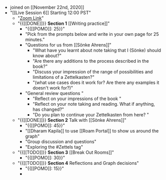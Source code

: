 - joined on [[November 22nd, 2020]]
- "[[Live Session 6]] Starting 12:00 PST"
    - "[Zoom Link](https://us02web.zoom.us/j/89124754465?pwd=R2VIUnFlVVZMVEptcktZdEc2MisyQT09)"
    - "{{[[DONE]]}} **Section 1** [[Writing practice]]"
        - "{{[[POMO]]: 25}}"
        - "Pick from the prompts below and write in your own page for 25 minutes."
        - "Questions for us from [[Sönke Ahrens]]"
            - "What have you learnt about note taking that I (Sönke) should know about?"
            - "Are there any additions to the process described in the book?"
            - "Discuss your impression of the range of possibilities and limitations of a Zettelkasten?"
            - "(what use cases does it work for? Are there any examples it doesn't work for?)"
        - "General review questions "
            - "Reflect on your impressions of the book "
            - "Reflect on your note taking and reading. What if anything, has changed?"
            - "Do you plan to continue your Zettelkasten from here?  "
    - "{{[[DONE]]}} **Section 2** Talk with [[Sönke Ahrens]]"
        - "{{[[POMO]]: 45}}"
        - "[[Dharam Kapila]] to use [[Roam Portal]] to show us around the graph"
        - "Group discussion and questions"
        - "Exploring the #Zettels   tag"
    - "{{[[TODO]]}} **Section 3** [[Break Out Rooms]]"
        - "{{[[POMO]]: 30}}"
    - "{{[[TODO]]}} **Section 4** Reflections and Graph decisions"
        - "{{[[POMO]]: 15}}"
        - 
